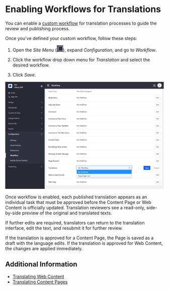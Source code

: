 # Enabling Workflows for Translations

You can enable a [custom workflow](../../process-automation/workflow/introduction-to-workflow.md) for translation processes to guide the review and publishing process.

Once you've defined your custom workflow, follow these steps:

1. Open the *Site Menu* (![Site Menu](../../images/icon-product-menu.png)), expand *Configuration*, and go to *Workflow*.

1. Click the workflow drop down menu for *Translation* and select the desired workflow.

1. Click *Save*.

![Click on the workflow drop down menu for Translation, and select the desired workflow.](./enabling-workflows-for-translations/images/01.png)

Once workflow is enabled, each published translation appears as an individual task that must be approved before the Content Page or Web Content is officially updated. Translation reviewers see a read-only, side-by-side preview of the original and translated texts.

If further edits are required, translators can return to the translation interface, edit the text, and resubmit it for further review.

If the translation is approved for a Content Page, the Page is saved as a draft with the language edits. If the translation is approved for Web Content, the changes are applied immediately.

## Additional Information

* [Translating Web Content](./translating-web-content.md)
* [Translating Content Pages](./translating-content-pages.md)
